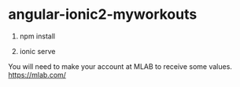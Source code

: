 # angular-ionic2-myworkouts

1. npm install

2. ionic serve

You will need to make your account at MLAB to receive some values.
https://mlab.com/

